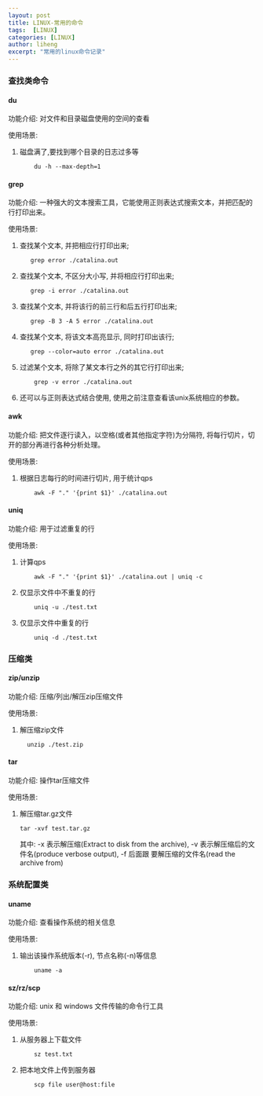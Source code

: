 ```yaml
---
layout: post
title: LINUX-常用的命令
tags:  [LINUX]
categories: [LINUX]
author: liheng
excerpt: "常用的linux命令记录"
---
```

### 查找类命令

#### du

功能介绍: 对文件和目录磁盘使用的空间的查看

使用场景:

1.  磁盘满了,要找到哪个目录的日志过多等

    ```
        du -h --max-depth=1
    ```

#### grep

功能介绍: 一种强大的文本搜索工具，它能使用正则表达式搜索文本，并把匹配的行打印出来。

使用场景:

1.  查找某个文本, 并把相应行打印出来;

    ```
       grep error ./catalina.out
    ```

2.  查找某个文本, 不区分大小写, 并将相应行打印出来;

    ```
       grep -i error ./catalina.out
    ```

3.  查找某个文本, 并将该行的前三行和后五行打印出来;

    ```
       grep -B 3 -A 5 error ./catalina.out 
    ```

4.  查找某个文本, 将该文本高亮显示, 同时打印出该行;

    ```
       grep --color=auto error ./catalina.out
    ```

5.  过滤某个文本, 将除了某文本行之外的其它行打印出来;

    ```
        grep -v error ./catalina.out
    ```

6.  还可以与正则表达式结合使用, 使用之前注意查看该unix系统相应的参数。

#### awk

功能介绍: 把文件逐行读入，以空格(或者其他指定字符)为分隔符, 将每行切片，切开的部分再进行各种分析处理。

使用场景:

1.  根据日志每行的时间进行切片, 用于统计qps

    ```
        awk -F "." '{print $1}' ./catalina.out
    ```

#### uniq

功能介绍: 用于过滤重复的行

使用场景:

1.  计算qps

    ```
        awk -F "." '{print $1}' ./catalina.out | uniq -c 
    ```

2.  仅显示文件中不重复的行

    ```
        uniq -u ./test.txt
    ```

3.  仅显示文件中重复的行

    ```
        uniq -d ./test.txt
    ```

### 压缩类

#### zip/unzip

功能介绍: 压缩/列出/解压zip压缩文件

使用场景: 

1.  解压缩zip文件

    ```
      unzip ./test.zip
    ```

#### tar

功能介绍: 操作tar压缩文件

使用场景:

1.  解压缩tar.gz文件

    ```
    tar -xvf test.tar.gz
    ```
    
    其中: -x 表示解压缩(Extract to disk from the archive), -v 表示解压缩后的文件名(produce verbose output), -f 后面跟
    要解压缩的文件名(read the archive from)
    
### 系统配置类

#### uname

功能介绍:
查看操作系统的相关信息

使用场景:

1.  输出该操作系统版本(-r), 节点名称(-n)等信息

    ```
        uname -a
    ```

#### sz/rz/scp

功能介绍: unix 和 windows 文件传输的命令行工具

使用场景:

1.  从服务器上下载文件

    ```
        sz test.txt
    ```

2.  把本地文件上传到服务器

    ```
        scp file user@host:file
    ```